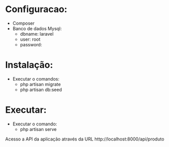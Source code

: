 # Configuracao:
- Composer
- Banco de dados Mysql:
   * dbname: laravel
   * user: root
   * password: 

# Instalação:
- Executar o comandos:
  * php artisan migrate 
  * php artisan db:seed

# Executar:
- Executar o comando:
  * php artisan serve

Acesso a API da aplicação através da URL
http://localhost:8000/api/produto
